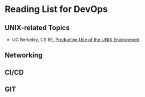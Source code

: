 # Reading List for DevOps

## UNIX-related Topics

+ UC Berkeley, CS 9E, [Productive Use of the UNIX Environment](https://inst.eecs.berkeley.edu/~selfpace/unix/)




## Networking




## CI/CD





## GIT